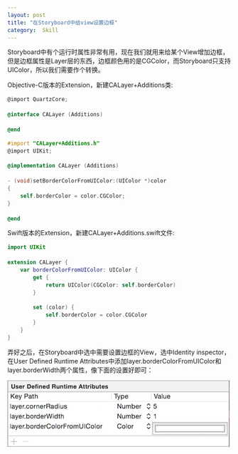 ```yaml
---
layout: post
title: "在Storyboard中给view设置边框"
category:  Skill
---
```

Storyboard中有个运行时属性非常有用，现在我们就用来给某个View增加边框，但是边框属性是Layer层的东西，边框颜色用的是CGColor，而Storyboard只支持UIColor，所以我们需要作个转换。

Objective-C版本的Extension，新建CALayer+Additions类:

```Objective-C
@import QuartzCore;

@interface CALayer (Additions)

@end
```
```Objective-C
#import "CALayer+Additions.h"
@import UIKit;

@implementation CALayer (Additions)

- (void)setBorderColorFromUIColor:(UIColor *)color
{
    self.borderColor = color.CGColor;
}

@end
```
Swift版本的Extension，新建CALayer+Additions.swift文件:

```Swift
import UIKit

extension CALayer {
    var borderColorFromUIColor: UIColor {
        get {
            return UIColor(CGColor: self.borderColor)
        }

        set (color) {
            self.borderColor = color.CGColor
        }
    }
}
```
弄好之后，在Storyboard中选中需要设置边框的View，选中Identity inspector，在User Defined Runtime Attributes中添加layer.borderColorFromUIColor和layer.borderWidth两个属性，像下面的设置好即可：

![1](/images/set-border-in-storyboard/1.png)
